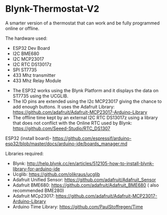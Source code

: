 # Blynk-Thermostat-V2
A smarter version of a thermostat that can work and be fully programmed online or offline.

The hardware used:
- ESP32 Dev Board
- I2C BME680
- I2C MCP23017
- I2C RTC DS13017z
- SPI ST7735
- 433 Mhz transmitter 
- 433 Mhz Relay Module

+ The ESP32 works using the Blynk Platform and it displays the data on ST7735 using the UCGLIB. 
+ The IO pins are extended using the I2c MCP23017 giving the chance to add enough buttons. It uses the Adafruit Library: https://github.com/adafruit/Adafruit-MCP23017-Arduino-Library
+ The offline time kept by an external I2C RTC DS13017z using a library that does not conflict with the Online RTC used by Blynk: https://github.com/Seeed-Studio/RTC_DS1307

ESP32 (install board)- https://github.com/espressif/arduino-esp32/blob/master/docs/arduino-ide/boards_manager.md

Libraries required:
- Blynk: http://help.blynk.cc/en/articles/512105-how-to-install-blynk-library-for-arduino-ide
- Ucglib: https://github.com/olikraus/ucglib
- Adafruit Unified Sensor: https://github.com/adafruit/Adafruit_Sensor
- Adafruit BME680: https://github.com/adafruit/Adafruit_BME680 ( also recommended BME280) 
- Adafruit MCp23017: https://github.com/adafruit/Adafruit-MCP23017-Arduino-Library
- Arduino Time Library: https://github.com/PaulStoffregen/Time
